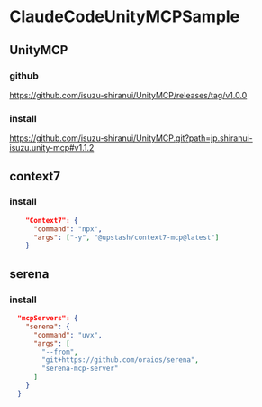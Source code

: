# ClaudeCodeUnityMCPSample
## UnityMCP
### github
https://github.com/isuzu-shiranui/UnityMCP/releases/tag/v1.0.0

### install
https://github.com/isuzu-shiranui/UnityMCP.git?path=jp.shiranui-isuzu.unity-mcp#v1.1.2

## context7
### install
```json
    "Context7": {
      "command": "npx",
      "args": ["-y", "@upstash/context7-mcp@latest"]
    }
```

## serena
### install
```json
  "mcpServers": {
    "serena": {
      "command": "uvx",
      "args": [
        "--from",
        "git+https://github.com/oraios/serena",
        "serena-mcp-server"
      ]
    }
  }
```
